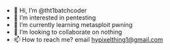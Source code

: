- 👋 Hi, I’m @tht1batchcoder
- 👀 I’m interested in pentesting
- 🌱 I’m currently learning metasploit pwning
- 💞️ I’m looking to collaborate on nothing
- 📫 How to reach me? email hypixelthing1@gmail.com

<!---
tht1batchcoder/tht1batchcoder is a ✨ special ✨ repository because its `README.md` (this file) appears on your GitHub profile.
You can click the Preview link to take a look at your changes.
--->
